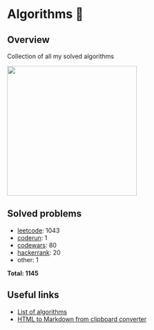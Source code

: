 # Algorithms 🏯

## Overview

Collection of all my solved algorithms

<img 
    src="https://media.giphy.com/media/v1.Y2lkPTc5MGI3NjExMDZyNDliamZudmZnejJtaXF6MjNpNW44YXZ6NnBpbjcyb3E2Nmo4YSZlcD12MV9pbnRlcm5hbF9naWZfYnlfaWQmY3Q9Zw/3o6Yg4GUVgIUg3bf7W/giphy.gif"
    width="300"
/>


## Solved problems

- [leetcode](https://leetcode.com): 1043
- [coderun](https://coderun.yandex.ru): 1
- [codewars](https://www.codewars.com): 80
- [hackerrank](https://www.hackerrank.com): 20
- other: 1

**Total: 1145**


## Useful links

- [List of algorithms](https://en.wikipedia.org/wiki/List_of_algorithms)
- [HTML to Markdown from clipboard converter](https://euangoddard.github.io/clipboard2markdown)
